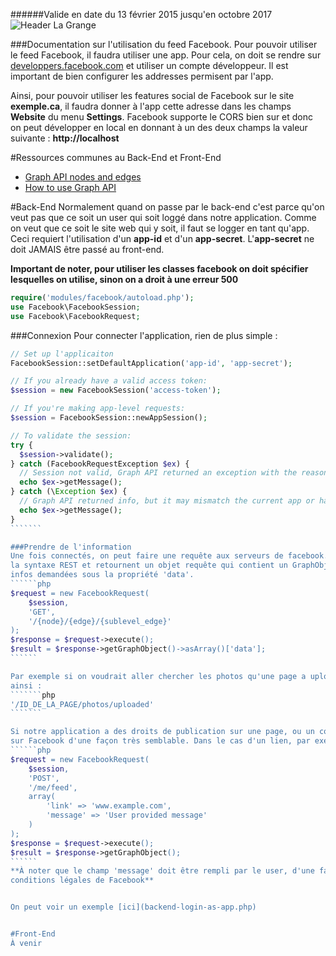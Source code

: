######Valide en date du 13 février 2015 jusqu'en octobre 2017
![Header La Grange](http://clients.la-grange.ca/grange/grange_header.jpg "Header La Grange")

###Documentation sur l'utilisation du feed Facebook.
Pour pouvoir utiliser le feed Facebook, il faudra utiliser une app. Pour cela,
on doit se rendre sur [developpers.facebook.com](http://developpers.facebook.com) et utiliser
un compte développeur. Il est important de bien configurer les addresses permisent par l'app.

Ainsi, pour pouvoir utiliser les features social de Facebook sur le site **exemple.ca**, il faudra 
donner à l'app cette adresse dans les champs **Website** du menu **Settings**. Facebook supporte le 
CORS bien sur et donc on peut développer en local en donnant à un des deux champs la valeur suivante : 
**http://localhost**

#Ressources communes au Back-End et Front-End
* [Graph API nodes and edges](https://developers.facebook.com/docs/graph-api/reference/)
* [How to use Graph API](https://developers.facebook.com/docs/graph-api/using-graph-api/v2.2)

#Back-End
Normalement quand on passe par le back-end c'est parce qu'on veut pas que ce soit un user qui soit loggé 
dans notre application. Comme on veut que ce soit le site web qui y soit, il faut se logger en tant qu'app.
Ceci requiert l'utilisation d'un **app-id** et d'un **app-secret**. L'**app-secret** ne doit JAMAIS être passé 
au front-end.

**Important de noter, pour utiliser les classes facebook on doit spécifier lesquelles on utilise, sinon on a droit à une erreur 500**
````````php
require('modules/facebook/autoload.php');
use Facebook\FacebookSession;
use Facebook\FacebookRequest;
````````

###Connexion
Pour connecter l'application, rien de plus simple :
````````php
// Set up l'applicaiton
FacebookSession::setDefaultApplication('app-id', 'app-secret');

// If you already have a valid access token:
$session = new FacebookSession('access-token');

// If you're making app-level requests:
$session = FacebookSession::newAppSession();

// To validate the session:
try {
  $session->validate();
} catch (FacebookRequestException $ex) {
  // Session not valid, Graph API returned an exception with the reason.
  echo $ex->getMessage();
} catch (\Exception $ex) {
  // Graph API returned info, but it may mismatch the current app or have expired.
  echo $ex->getMessage();
}
```````

###Prendre de l'information
Une fois connectés, on peut faire une requête aux serveurs de facebook. Les requêtes suivent 
la syntaxe REST et retournent un objet requête qui contient un GraphObject. Celui-ci contient les 
infos demandées sous la propriété 'data'.
``````php
$request = new FacebookRequest(
	$session,
	'GET',
	'/{node}/{edge}/{sublevel_edge}'
);
$response = $request->execute();
$result = $response->getGraphObject()->asArray()['data'];
``````

Par exemple si on voudrait aller chercher les photos qu'une page a uploadées, le path serait construit
ainsi : 
```````php
'/ID_DE_LA_PAGE/photos/uploaded'
```````

Si notre application a des droits de publication sur une page, ou un compte quelconque, on peut aussi publier
sur Facebook d'une façon très semblable. Dans le cas d'un lien, par exemple :
``````php
$request = new FacebookRequest(
	$session,
	'POST',
	'/me/feed',
	array(
		'link' => 'www.example.com',
		'message' => 'User provided message'
	)
);
$response = $request->execute();
$result = $response->getGraphObject();
``````
**À noter que le champ 'message' doit être rempli par le user, d'une façon ou d'une autre pour remplir les 
conditions légales de Facebook** 


On peut voir un exemple [ici](backend-login-as-app.php)


#Front-End
À venir